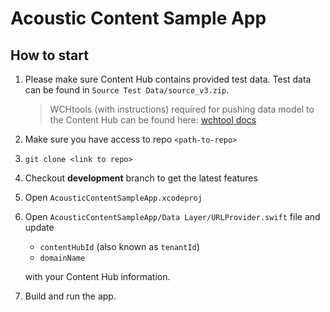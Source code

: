 # Acoustic Content Sample App

## How to start

1. Please make sure Content Hub contains provided test data. Test data can be found in `Source Test Data/source_v3.zip`.

    > WCHtools (with instructions) required for pushing data model to the Content Hub can be found here: [wchtool docs](https://github.com/acoustic-content-samples/wchtools-cli)

1. Make sure you have access to repo `<path-to-repo>`

1. `git clone <link to repo>`

1. Checkout **development** branch to get the latest features

1. Open `AcousticContentSampleApp.xcodeproj`

1. Open `AcousticContentSampleApp/Data Layer/URLProvider.swift` file and update

    - `contentHubId` (also known as `tenantId`)  
    - `domainName` 
    
    with your Content Hub information.

1. Build and run the app.
